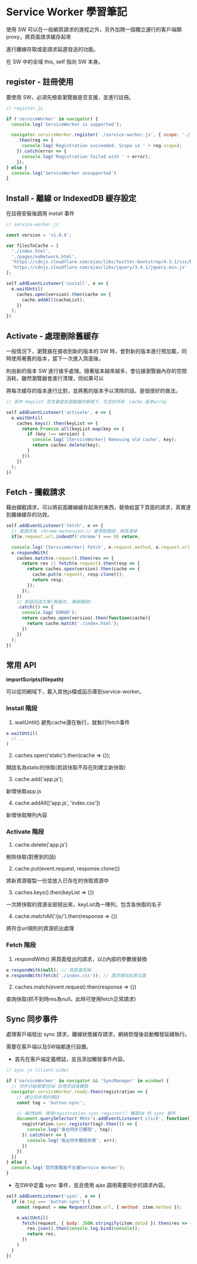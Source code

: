 # Service Worker 學習筆記

使用 SW 可以在一般網頁請求的進程之外，另外加開一個獨立運行的客戶端類 proxy，將頁面請求緩存起來

進行離線存取或是請求延遲發送的功能。

在 SW 中的全域 this, self 指向 SW 本身。



## register - 註冊使用

要使用 SW，必須先檢查瀏覽器是否支援，並進行註冊。

```js
// register.js

if ('serviceWorker' in navigator) {
  console.log('ServiceWorker is supported');

  navigator.serviceWorker.register('./service-worker.js', { scope: './' })
    .then(reg => {
      console.log('Registration succeeded. Scope is ' + reg.scope);
    }).catch(error => {
      console.log('Registration failed with ' + error);
    });
} else {
  console.log('ServiceWorker unsupported')
}
```



## Install - 離線 or IndexedDB 緩存設定

在註冊安裝後調用 install 事件

```js
// service-worker.js

const version = 'v1.0.0';

var filesToCache = [
  './index.html',
  './pages/noNetwork.html',
  'https://cdnjs.cloudflare.com/ajax/libs/twitter-bootstrap/4.3.1/css/bootstrap.min.css',
  'https://cdnjs.cloudflare.com/ajax/libs/jquery/3.4.1/jquery.min.js'
];

self.addEventListener('install', e => {
  e.waitUntil(
    caches.open(version).then(cache => {
      cache.addAll(cacheList);
    })
  );
})
```



## Activate - 處理刪除舊緩存

一般情況下，瀏覽器在接收到新的版本的 SW 時，會對新的版本進行預加載，同時使用著舊的版本，當下一次進入頁面後，

則由新的版本 SW 進行接手處理。隨著版本越來越多，會佔據瀏覽器內存的空間消耗，雖然瀏覽器會進行清理，但如果可以

將每次緩存的版本進行比對，並將舊的版本予以清除的話，是個很好的做法。


```js
// 其中 keyList 包含著當前瀏覽器的網域下，包含的所有　cache 版本array

self.addEventListener('activate', e => {
  e.waitUntil(
    caches.keys().then(keyList => {
      return Promise.all(keyList.map(key => {
        if (key !== version) {
          console.log('[ServiceWorker] Removing old cache', key);  
          return caches.delete(key);
        }
      }))
    })
  );
})
```



## Fetch - 攔截請求

藉由攔截請求，可以將前面離線緩存起來的東西，替換給當下頁面的請求，真實達到離線緩存的功效。

```js
self.addEventListener('fetch', e => {
  // 當請求為　chrome-extension:// 會導致錯誤，將其濾掉
  if(e.request.url.indexOf('chrome') === 0) return;

  console.log('[ServiceWorker] Fetch', e.request.method, e.request.url);
  e.respondWith(
    caches.match(e.request).then(res => {
      return res || fetch(e.request).then(resp => {
        return caches.open(version).then(cache => {
          cache.put(e.request, resp.clone());
          return resp;
        });
      });
    })
    // 默認回退方案(無緩存, 無網路時)
    .catch(() => {
      console.log('ERROR');
      return caches.open(version).then(function(cache){
        return cache.match('./index.html');
      })
    })
  );
})
```



## 常用 API

**importScripts(filepath)**

可以從同網域下，載入其他js檔或函示庫到service-worker。


### Install 階段

1. waitUntil() 避免cache還在執行，就執行fetch事件

```js
e.waitUntil(
  // ...
)
```

2. caches.open('static').then(cache => {}); 

開啟名為static的快取(若該快取不存在則建立新快取)

3. cache.add('app.js');

新增快取app.js

4. cache.addAll(['app.js', 'index.css']) 

新增快取陣列內容


### Activate 階段 

1. cache.delete('app.js')

刪除快取(對應到的話)

2. cache.put(event.request, response.clone())

將新資源複製一份並放入已存在的快取資源中

3. caches.keys().then(keyList => {})

一次將快取的資源全部撈出來，keyList為一陣列，包含各快取的名子

4. cache.matchAll('/js/').then(response => {})

將符合url規則的資源抓出處理


### Fetch 階段

1. respondWith() 將頁面發出的請求，以()內部的參數做替換

```js
e.respondWith(null); // 頁面會死掉...
e.respondWith(fetch('./index.css')); // 請求導向到某位置
```

2. caches.match(event.request).then(response => {}) 

查詢快取(抓不到時res為null，此時可使用fetch正常請求)



## Sync 同步事件

處理客戶端發出 sync 請求，離線狀態緩存請求，網絡恢復後自動觸發延續執行。

需要在客戶端以及SW端都進行設置。

- 首先在客戶端定義標誌，並且添加觸發事件內容。

```js
// sync.js (client-side)

if ('serviceWorker' in navigator && 'SyncManager' in window) {
  // 同步功能需要在SW 註冊完成後觸發
  navigator.serviceWorker.ready.then(registration => {
    // 建立同步用的標誌
    const tag = 'button-sync';

    // 操作DOM，使用registration.sync.register() 觸發SW 的 sync 事件
    document.querySelector('#btn').addEventListener('click', function() {
      registration.sync.register(tag).then(() => {
        console.log('後台同步已觸發', tag);
      }).catch(err => {
        console.log('後台同步觸發失敗', err);
      })
    })
  })
} else {
  console.log('您的瀏覽器不支援Service Worker');
}
```

- 在SW中定義 sync 事件，並且使用 ajax 調用需要同步的請求內容。

```js
self.addEventListener('sync', e => {
  if (e.tag === 'button-sync') {
    const request = new Request(item.url, { method: item.method });

    e.waitUntil(
      fetch(request, { body: JSON.stringify(item.data) }).then(res => {
        res.json().then(console.log.bind(console));
        return res;
      })
    )
  }
})
```